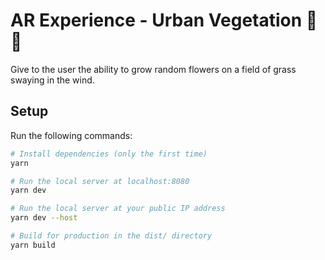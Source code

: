 # AR Experience - Urban Vegetation 🍃🌷

Give to the user the ability to grow random flowers on a field of grass swaying in the wind.

## Setup

Run the following commands:

```bash
# Install dependencies (only the first time)
yarn

# Run the local server at localhost:8080
yarn dev

# Run the local server at your public IP address
yarn dev --host

# Build for production in the dist/ directory
yarn build
```
